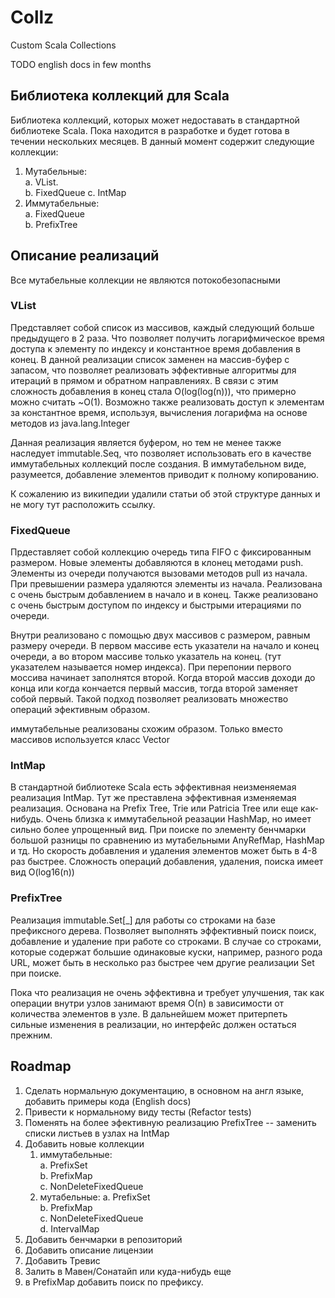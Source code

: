# Collz
Custom Scala Collections

TODO english docs in few months

## Библиотека коллекций для Scala
Библиотека коллекций, которых может недоставать в стандартной библиотеке Scala. 
Пока находится в разработке и будет готова в течении нескольких месяцев. 
В данный момент содержит следующие коллекции:  
1. Мутабельные:  
    a. VList.   
    b. FixedQueue
    c. IntMap
2. Иммутабельные:  
    a. FixedQueue   
    b. PrefixTree  
    
## Описание реализаций
Все мутабельные коллекции не являются потокобезопасными

### <a name="vlist"></a> VList
Представляет собой список из массивов, каждый следующий больше предыдущего в 2 раза. 
Что позволяет получить логарифмическое время доступа к элементу по индексу 
и константное время добавления в конец. В данной реализации список заменен на массив-буфер с 
запасом, что позволяет реализовать эффективные алгоритмы для итераций в прямом и 
обратном направлениях. В связи с этим сложность добавления в конец стала O(log(log(n))),
что примерно можно считать ~O(1).
Возможно также реализовать доступ к элементам за константное время,
используя, вычисления логарифма на основе методов из java.lang.Integer
 
Данная реализация является буфером, но тем не менее также наследует immutable.Seq, что позволяет использовать его в качестве
иммутабельных коллекций после создания. В иммутабельном виде, разумеется, добавление элементов приводит
к полному копированию.

К сожалению из википедии удалили статьи об этой структуре данных и не могу тут расположить ссылку.

### <a name="fixed_queue"></a> FixedQueue
Прдеставляет собой коллекцию очередь типа FIFO с фиксированным размером. 
Новые элементы добавляются в клонец методами push.
Элементы из очереди получаются вызовами методов pull из начала. 
При превышении размера удаляются элементы из начала. Реализована с очень быстрым добавлением
в начало и в конец. Также реализовано с очень быстрым доступом по индексу и быстрыми итерациями по 
очереди.  

Внутри реализовано с помощью двух массивов с размером, равным размеру очереди. 
В первом массиве есть указатели на начало и конец очереди, а во втором массиве только указатель на
конец. (тут указателем называется номер индекса).
При перепонии первого моссива начинает заполнятся второй.
Когда второй массив доходи до конца или когда кончается первый массив, тогда второй
заменяет собой первый. Такой подход позволяет реализовать множество операций эфективным
образом. 

иммутабельные реализованы схожим образом. Только вместо массивов используется класс Vector

### <a name="int_map"></a> IntMap
В стандартной библиотеке Scala есть эффективная неизменяемая реализация IntMap. Тут же
преставлена эффективная изменяемая реализация. Основана на Prefix Tree, Trie или Patricia Tree 
или еще как-нибудь. Очень близка к иммутабельной реазации HashMap, но имеет сильно более 
упрощенный вид. При поиске по элементу бенчмарки большой разницы по сравнению из 
мутабельными AnyRefMap, HashMap и тд. Но скорость добавления и удаления элементов 
может быть в 4-8 раз быстрее. Сложность операций добавления, удаления, поиска имеет  вид 
O(log16(n))

### <a name="prefix_tree"></a> PrefixTree 
Реализация immutable.Set[_] для работы со строками на базе префиксного дерева. Позволяет
выполнять эффективный поиск поиск, добавление и удаление при работе со строками. В случае
со строками, которые содержат большие одинаковые куски, например, разного рода URL, может
быть в несколько раз быстрее чем другие реализации Set при поиске.

Пока что реализация не очень эффективна и требует улучшения,
так как операции внутри узлов занимают время О(n) в зависимости от количества 
элементов в узле. В дальнейшем может притерпеть сильные изменения в реализации, но интерфейс
должен остаться прежним.

## Roadmap
1. Сделать нормальную документацию, в основном на англ языке, добавить примеры кода
(English docs)
2. Привести к нормальному виду тесты
(Refactor tests)
3. Поменять на более эфективную реализацию PrefixTree -- заменить списки листьев в узлах на IntMap
4. Добавить новые коллекции 
    1) иммутабельные:  
        a. PrefixSet   
        b. PrefixMap  
        c. NonDeleteFixedQueue
    2) мутабельные:
        a. PrefixSet   
        b. PrefixMap  
        c. NonDeleteFixedQueue  
        d. IntervalMap
5. Добавить бенчмарки в репозиторий
6. Добавить описание лицензии
7. Добавить Тревис
8. Залить в Мавен/Сонатайп или куда-нибудь еще
9. в PrefixMap добавить поиск по префиксу.

    
        
